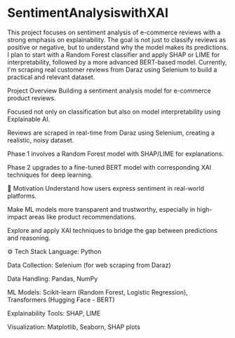 # SentimentAnalysiswithXAI

This project focuses on sentiment analysis of e-commerce reviews with a strong emphasis on explainability. The goal is not just to classify reviews as positive or negative, but to understand why the model makes its predictions. I plan to start with a Random Forest classifier and apply SHAP or LIME for interpretability, followed by a more advanced BERT-based model. Currently, I'm scraping real customer reviews from Daraz using Selenium to build a practical and relevant dataset.

Project Overview
Building a sentiment analysis model for e-commerce product reviews.

Focused not only on classification but also on model interpretability using Explainable AI.

Reviews are scraped in real-time from Daraz using Selenium, creating a realistic, noisy dataset.

Phase 1 involves a Random Forest model with SHAP/LIME for explanations.

Phase 2 upgrades to a fine-tuned BERT model with corresponding XAI techniques for deep learning.

🎯 Motivation
Understand how users express sentiment in real-world platforms.

Make ML models more transparent and trustworthy, especially in high-impact areas like product recommendations.

Explore and apply XAI techniques to bridge the gap between predictions and reasoning.

⚙️ Tech Stack
Language: Python

Data Collection: Selenium (for web scraping from Daraz)

Data Handling: Pandas, NumPy

ML Models: Scikit-learn (Random Forest, Logistic Regression), Transformers (Hugging Face - BERT)

Explainability Tools: SHAP, LIME

Visualization: Matplotlib, Seaborn, SHAP plots
